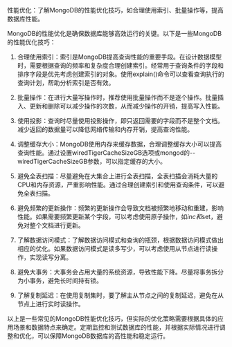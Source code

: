 性能优化：了解MongoDB的性能优化技巧，如合理使用索引、批量操作等，提高数据库性能。

MongoDB的性能优化是确保数据库能够高效运行的关键。以下是一些MongoDB的性能优化技巧：

1. 合理使用索引：索引是MongoDB提高查询性能的重要手段。在设计数据模型时，需要根据查询的频率和复杂度合理创建索引。经常用于查询条件的字段和排序字段是优先考虑创建索引的对象。使用explain()命令可以查看查询执行的查询计划，帮助分析索引是否有效。

2. 批量操作：在进行大量写操作时，推荐使用批量操作而不是逐个操作。批量插入、更新和删除可以减少操作的次数，从而减少操作的开销，提高写入性能。

3. 使用投影：查询时尽量使用投影操作，即只返回需要的字段而不是整个文档。减少返回的数据量可以降低网络传输和内存开销，提高查询性能。

4. 调整缓存大小：MongoDB使用内存来缓存数据，合理调整缓存大小可以提高查询性能。通过设置wiredTigerCacheSizeGB选项或mongod的--wiredTigerCacheSizeGB参数，可以指定缓存的大小。

5. 避免全表扫描：尽量避免在大集合上进行全表扫描，全表扫描会消耗大量的CPU和内存资源，严重影响性能。通过合理创建索引和使用查询条件，可以避免全表扫描。

6. 避免频繁的更新操作：频繁的更新操作会导致文档被频繁地移动和重建，影响性能。如果需要频繁更新某个字段，可以考虑使用原子操作，如$inc和$set，避免对整个文档进行更新。

7. 了解数据访问模式：了解数据访问模式和查询的瓶颈，根据数据访问模式做出相应的优化。如果数据访问模式是读多写少，可以考虑使用从节点进行读操作，实现读写分离。

8. 避免大事务：大事务会占用大量的系统资源，导致性能下降。尽量将事务拆分为小事务，避免长时间持有锁。

9. 了解复制延迟：在使用复制集时，要了解主从节点之间的复制延迟，避免在从节点上进行实时读操作。

以上是一些常见的MongoDB性能优化技巧，但实际的优化策略需要根据具体的应用场景和数据特点来确定。定期监控和测试数据库的性能，并根据实际情况进行调整和优化，可以保障MongoDB数据库的高性能和稳定运行。